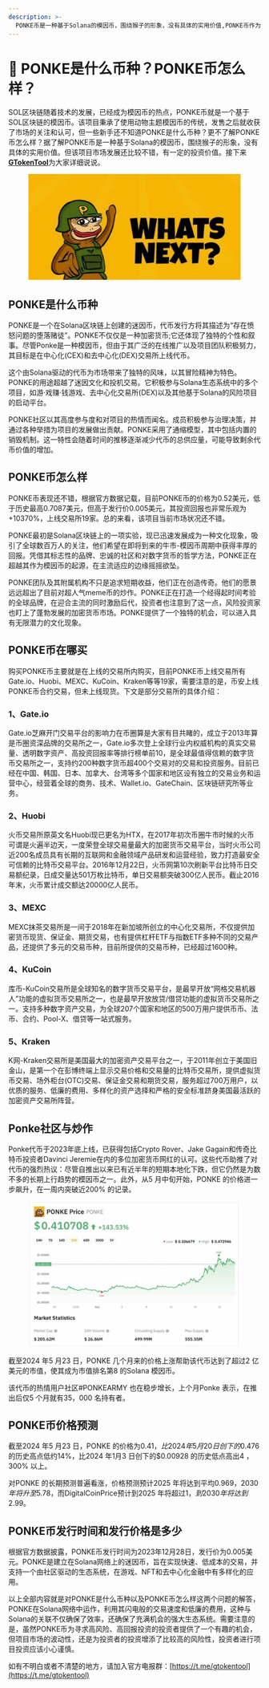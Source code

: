 ```yaml
---
description: >-
  PONKE币是一种基于Solana的模因币，围绕猴子的形象，没有具体的实用价值,PONKE币作为一个新兴的模因币项目，不断上涨的市场价格也使其拥有一批忠实粉丝,那么，究竟PONKE是什么币种？PONKE币怎么样？在哪买？下文将为大家详细介绍
---
```


# 👏 PONKE是什么币种？PONKE币怎么样？

SOL区块链随着技术的发展，已经成为模因币的热点，PONKE币就是一个基于SOL区块链的模因币。该项目秉承了使用动物主题模因币的传统，发售之后就收获了市场的关注和认可，但一些新手还不知道PONKE是什么币种？更不了解PONKE币怎么样？据了解PONKE币是一种基于Solana的模因币，围绕猴子的形象，没有具体的实用价值。但该项目市场发展还比较不错，有一定的投资价值。接下来[**GTokenTool**](https://www.gtokentool.com)为大家详细说说。

<figure><img src="../../.gitbook/assets/Screenshot (1) (1).png" alt=""><figcaption></figcaption></figure>

## PONKE是什么币种

PONKE是一个在Solana区块链上创建的迷因币，代币发行方将其描述为“存在愤怒问题的堕落赌徒”。PONKE不仅仅是一种加密货币;它还体现了独特的个性和叙事。尽管Ponke是一种模因币，但由于其广泛的在线推广以及项目团队积极努力，其目标是在中心化(CEX)和去中心化(DEX)交易所上线代币。

这个由Solana驱动的代币为市场带来了独特的风味，以其冒险精神为特色。PONKE的用途超越了迷因文化和投机交易。它积极参与Solana生态系统中的多个项目，如游·戏赚·钱游戏、去中心化交易所(DEX)以及其他基于Solana的风险项目的启动平台。

PONKE社区以其高度参与度和对项目的热情而闻名。成员积极参与治理决策，并通过各种举措为项目的发展做出贡献。PONKE采用了通缩模型，其中包括内置的销毁机制。这一特性会随着时间的推移逐渐减少代币的总供应量，可能导致剩余代币价值的增加。

## PONKE币怎么样

PONKE币表现还不错，根据官方数据记载，目前PONKE币的价格为0.52美元，低于历史最高0.7087美元，但高于发行价0.005美元，其投资回报也非常乐观为+10370%，上线交易所19家。总的来看，该项目当前市场状况还不错。

PONKE最初是Solana区块链上的一项实验，现已迅速发展成为一种文化现象，吸引了全球数百万人的关注，他们希望在即将到来的牛市-模因币周期中获得丰厚的回报。凭借其标志性的品牌、忠诚的社区和对数字货币的哲学方法，PONKE正在超越其作为模因币的起源，在主流适应的边缘摇摇欲坠。

PONKE团队及其附属机构不只是追求短期收益，他们正在创造传奇。他们的愿景远远超出了目前对超人气meme币的炒作。PONKE正在打造一个经得起时间考验的全球品牌，在迎合主流的同时激励后代，投资者也注意到了这一点，风险投资家也盯上了蓬勃发展的加密货币市场。PONKE提供了一个独特的机会，可以进入具有无限潜力的文化现象。

## PONKE币在哪买

购买PONKE币主要就是在上线的交易所内购买，目前PONKE币上线交易所有Gate.io、Huobi、MEXC、KuCoin、Kraken等等19家，需要注意的是，币安上线PONKE币合约交易，但未上线现货。下文是部分交易所的具体介绍：

### 1、Gate.io

Gate.io芝麻开门交易平台的影响力在币圈算是大家有目共睹的，成立于2013年算是币圈资深品牌的交易所之一，Gate.io多次登上全球行业内权威机构的真实交易量、透明数字资产、高投资回报率等排行榜单前10，是全球最值得信赖的数字货币交易所之一，支持约200种数字货币超400个交易对的交易和投资服务。目前已经在中国、韩国、日本、加拿大、台湾等多个国家和地区设有独立的交易业务和运营中心，经营着全球的商务、技术、Wallet.io、GateChain、区块链研究所等业务。

### 2、Huobi

火币交易所原英文名Huobi现已更名为HTX，在2017年初次币圈牛市时候的火币可谓是火遍半边天，一度荣登全球交易量最大的加密货币交易平台，当时火币公司近200名成员具有长期的互联网和金融领域产品研发和运营经验，致力打造最安全可信赖的比特币交易平台。2016年12月22日，火币网第10次刷新平台比特币日交易额纪录，日成交量达501万枚比特币，单日交易额突破300亿人民币。截止2016年末，火币累计成交额达20000亿人民币。

### 3、MEXC

MEXC抹茶交易所是一间于2018年在新加坡所创立的中心化交易所，不仅提供加密货币现货、保证金、期货交易，也有提供杠杆ETF与指数ETF多种不同的交易产品，还提供了多元的交易币种，目前所提供的交易币种，已经超过1600种。

### 4、KuCoin

库币-KuCoin交易所是全球知名的数字货币交易平台，是最早开放“网格交易机器人”功能的虚拟货币交易所之一，也是最早开放放贷/借贷功能的虚拟货币交易所之一。支持多种数字资产交易，为全球207个国家和地区的500万用户提供币币、法币、合约、Pool-X、借贷等一站式服务。

### 5、Kraken

K网-Kraken交易所是美国最大的加密资产交易平台之一，于2011年创立于美国旧金山，是第一个在彭博终端上显示交易价格和交易量的比特币交易所，提供虚拟货币交易、场外柜台(OTC)交易、保证金交易和期货交易，服务超过700万用户，以优质的服务、低廉的费用、多样化的资产选择和严格的安全标准跻身美国最活跃的加密资产交易所阵营。

## Ponke社区与炒作

Ponke代币于2023年底上线，已获得包括Crypto Rover、Jake Gagain和传奇比特币投资者Davinci Jeremie在内的多位加密货币网红的认可。这些代币助推了对代币的强烈热议：尽管自推出以来已有近半年的短期本地化下跌，但它仍然是为数不多的长期上行趋势的模因币之一。此外，从5 月中旬开始，PONKE 的价格进一步飙升，在一周内突破近200% 的记录。

<figure><img src="../../.gitbook/assets/222.png" alt=""><figcaption></figcaption></figure>

截至2024 年5 月23 日，PONKE 几个月来的价格上涨帮助该代币达到了超过2 亿美元的市值，使其成为市值排名第8 的Solana 模因币。

该代币的热情用户社区#PONKEARMY 也在稳步增长，上个月Ponke 表示，在推出后仅5 个月就有35，000 名持有者。

## PONKE币价格预测

截至2024 年5 月23 日，PONKE 的价格为$0.41，比2024 年5 月20 日创下的$0.476 的历史高点低约14%，比2024 年1月3 日创下的$0.00928 的历史低点高出4 ，300% 以上。

对PONKE 的长期预测普遍看涨，价格预测预计2025 年将达到平均$0.969，2030 年将升至$5.78，而DigitalCoinPrice预计到2025 年将超过$1，到2030 年将达到$2.99。

## PONKE币发行时间和发行价格是多少

根据官方数据披露，PONKE币发行时间为2023年12月28日，发行价为0.005美元。PONKE是建立在Solana网络上的迷因币，旨在实现快速、低成本的交易，并支持一个由社区驱动的生态系统，在游戏、NFT和去中心化金融中有多样化的应用。

以上全部内容就是对PONKE是什么币种以及PONKE币怎么样这两个问题的解答，PONKE在Solana网络中运作，利用其闪电般的交易速度和低廉的费用，这种与Solana的关联不仅确保了效率，还确保了充满机会的强大生态系统。需要注意的是，虽然PONKE币为寻求高风险、高回报投资的投资者提供了一个有趣的机会，但项目市场的波动性，还是为投资者的投资增添了比较高的风险性，投资者进行项目投资应该小心谨慎。



如有不明白或者不清楚的地方，请加入官方电报群：[https://t.me/gtokentool](https://t.me/gtokentool)
